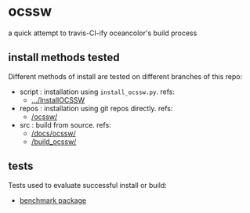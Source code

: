 # ocssw
a quick attempt to travis-CI-ify oceancolor's build process

## install methods tested
Different methods of install are tested on different branches of this repo:

* script : installation using `install_ocssw.py`. refs:
    * [.../InstallOCSSW](https://seadas.gsfc.nasa.gov/help/seadas-processing/InstallOCSSW.html)
* repos  : installation using git repos directly. refs:
    * [/ocssw/](https://oceandata.sci.gsfc.nasa.gov/ocssw/)
* src    : build from source. refs:
    * [/docs/ocssw/](https://oceancolor.gsfc.nasa.gov/docs/ocssw/index.html)
    * [/build_ocssw/](https://seadas.gsfc.nasa.gov/build_ocssw/)

## tests
Tests used to evaluate successful install or build:
* [benchmark package](https://seadas.gsfc.nasa.gov/build_ocssw/#test-the-shiny-new-binraries)
